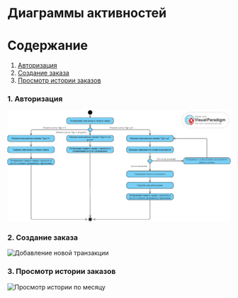 # Диаграммы активностей    

# Содержание
1. [Авторизация](#sign_up)
2. [Создание заказа](#order_creation)
3. [Просмотр истории заказов](#order_history)


### 1. Авторизация<a name="sign_up"></a>

![Авторизация](https://github.com/elegardooo/Specialized-equipment-app/blob/main/Diagrams/Images/authActivity.png)

### 2. Создание заказа<a name="order_creation"></a>

![Добавление новой транзакции]()
  
### 3. Просмотр истории заказов<a name="order_history"></a>

![Просмотр истории по месяцу]()
